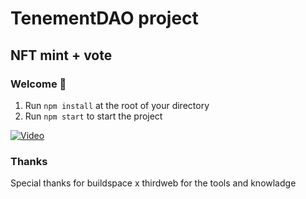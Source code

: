 # TenementDAO project

## NFT mint + vote

### **Welcome 👋**

1. Run `npm install` at the root of your directory
2. Run `npm start` to start the project

[![Video](https://cdn.loom.com/sessions/thumbnails/d96a17c8a50a438a9b859927ab9d9341-with-play.gif)](https://www.loom.com/share/d96a17c8a50a438a9b859927ab9d9341)

### Thanks

Special thanks for buildspace x thirdweb for the tools and knowladge
